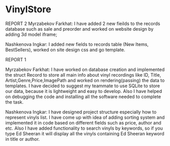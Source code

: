 # VinylStore
REPORT 2
Myrzabekov Farkhat: I have added 2 new fieilds to the records database such as sale and preorder and worked on website design by adding 3d model iframe;

Nashkenova Ingkar: I added new fields to records table (New Items, BestSellers), worked on site design css and go template.



REPORT 1

Myrzabekov Farkhat: I have worked on database creation and implemented the struct Record to store all main info 
about vinyl recordings like ID, Title, Artist,Genre,Price,ImagePath and worked on rendering(passing) the data to templates.
I have decided to suggest my teammate to use SQLite to store our data, because it is lightweight and easy to develop. 
Also I have helped on debugging the code and installing all the software needed to complete the task.

Nashkenova Ingkar: I have designed project structure especially how to represent vinyls list. I have come up with
idea of adding sorting system and implemented it in code based on different fields such as price, author and etc.
Also I have added functionality to search vinyls by keywords, so if you type Ed Sheeran it will display all the 
vinyls containing Ed Sheeran keyword in title or author. 

